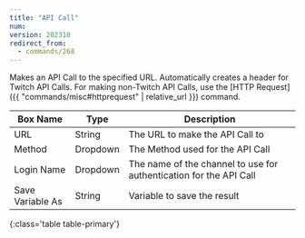 ```yaml
---
title: "API Call"
num: 
version: 202310
redirect_from:
  - commands/268
---
```


Makes an API Call to the specified URL. Automatically creates a header for Twitch API Calls.
For making non-Twitch API Calls, use the [HTTP Request]({{ "commands/misc#httprequest" | relative_url }}) command.

| Box Name | Type | Description | 
|-------|--------|--------
URL|String|The URL to make the API Call to
Method|Dropdown|The Method used for the API Call
Login Name | Dropdown |The name of the channel to use for authentication for the API Call
Save Variable As|String|Variable to save the result
{:class='table table-primary'}

